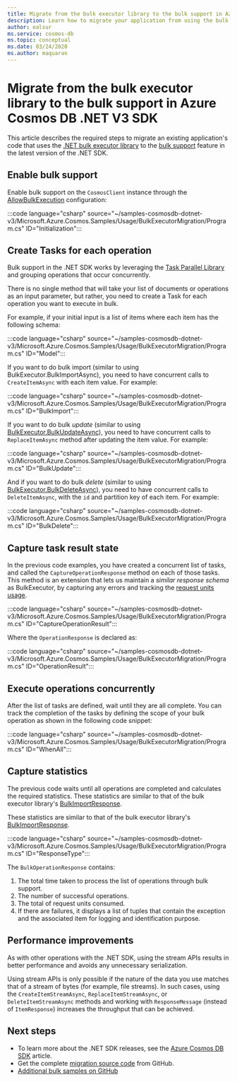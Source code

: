 ```yaml
---
title: Migrate from the bulk executor library to the bulk support in Azure Cosmos DB .NET V3 SDK
description: Learn how to migrate your application from using the bulk executor library to the bulk support in Azure Cosmos DB SDK V3
author: ealsur
ms.service: cosmos-db
ms.topic: conceptual
ms.date: 03/24/2020
ms.author: maquaran
---
```


# Migrate from the bulk executor library to the bulk support in Azure Cosmos DB .NET V3 SDK

This article describes the required steps to migrate an existing application's code that uses the [.NET bulk executor library](bulk-executor-dot-net.md) to the [bulk support](tutorial-sql-api-dotnet-bulk-import.md) feature in the latest version of the .NET SDK.

## Enable bulk support

Enable bulk support on the `CosmosClient` instance through the [AllowBulkExecution](https://docs.microsoft.com/dotnet/api/microsoft.azure.cosmos.cosmosclientoptions.allowbulkexecution) configuration:

   :::code language="csharp" source="~/samples-cosmosdb-dotnet-v3/Microsoft.Azure.Cosmos.Samples/Usage/BulkExecutorMigration/Program.cs" ID="Initialization":::

## Create Tasks for each operation

Bulk support in the .NET SDK works by leveraging the [Task Parallel Library](https://docs.microsoft.com/dotnet/standard/parallel-programming/task-parallel-library-tpl) and grouping operations that occur concurrently. 

There is no single method that will take your list of documents or operations as an input parameter, but rather, you need to create a Task for each operation you want to execute in bulk.

For example, if your initial input is a list of items where each item has the following schema:

   :::code language="csharp" source="~/samples-cosmosdb-dotnet-v3/Microsoft.Azure.Cosmos.Samples/Usage/BulkExecutorMigration/Program.cs" ID="Model":::

If you want to do bulk import (similar to using BulkExecutor.BulkImportAsync), you need to have concurrent calls to `CreateItemAsync` with each item value. For example:

   :::code language="csharp" source="~/samples-cosmosdb-dotnet-v3/Microsoft.Azure.Cosmos.Samples/Usage/BulkExecutorMigration/Program.cs" ID="BulkImport":::

If you want to do bulk *update* (similar to using [BulkExecutor.BulkUpdateAsync](https://docs.microsoft.com/dotnet/api/microsoft.azure.cosmosdb.bulkexecutor.bulkexecutor.bulkupdateasync)), you need to have concurrent calls to `ReplaceItemAsync` method after updating the item value. For example:

   :::code language="csharp" source="~/samples-cosmosdb-dotnet-v3/Microsoft.Azure.Cosmos.Samples/Usage/BulkExecutorMigration/Program.cs" ID="BulkUpdate":::

And if you want to do bulk *delete* (similar to using [BulkExecutor.BulkDeleteAsync](https://docs.microsoft.com/dotnet/api/microsoft.azure.cosmosdb.bulkexecutor.bulkexecutor.bulkdeleteasync)), you need to have concurrent calls to `DeleteItemAsync`, with the `id` and partition key of each item. For example:

   :::code language="csharp" source="~/samples-cosmosdb-dotnet-v3/Microsoft.Azure.Cosmos.Samples/Usage/BulkExecutorMigration/Program.cs" ID="BulkDelete":::

## Capture task result state

In the previous code examples, you have created a concurrent list of tasks, and called the `CaptureOperationResponse` method on each of those tasks. This method is an extension that lets us maintain a *similar response schema* as BulkExecutor, by capturing any errors and tracking the [request units usage](request-units.md).

   :::code language="csharp" source="~/samples-cosmosdb-dotnet-v3/Microsoft.Azure.Cosmos.Samples/Usage/BulkExecutorMigration/Program.cs" ID="CaptureOperationResult":::

Where the `OperationResponse` is declared as:

   :::code language="csharp" source="~/samples-cosmosdb-dotnet-v3/Microsoft.Azure.Cosmos.Samples/Usage/BulkExecutorMigration/Program.cs" ID="OperationResult":::

## Execute operations concurrently

After the list of tasks are defined, wait until they are all complete. You can track the completion of the tasks by defining the scope of your bulk operation as shown in the following code snippet:

   :::code language="csharp" source="~/samples-cosmosdb-dotnet-v3/Microsoft.Azure.Cosmos.Samples/Usage/BulkExecutorMigration/Program.cs" ID="WhenAll":::

## Capture statistics

The previous code waits until all operations are completed and calculates the required statistics. These statistics are similar to that of the bulk executor library's [BulkImportResponse](https://docs.microsoft.com/dotnet/api/microsoft.azure.cosmosdb.bulkexecutor.bulkimport.bulkimportresponse).

These statistics are similar to that of the bulk executor library's [BulkImportResponse](https://docs.microsoft.com/dotnet/api/microsoft.azure.cosmosdb.bulkexecutor.bulkimport.bulkimportresponse).

   :::code language="csharp" source="~/samples-cosmosdb-dotnet-v3/Microsoft.Azure.Cosmos.Samples/Usage/BulkExecutorMigration/Program.cs" ID="ResponseType":::

The `BulkOperationResponse` contains:

1. The total time taken to process the list of operations through bulk support.
1. The number of successful operations.
1. The total of request units consumed.
1. If there are failures, it displays a list of tuples that contain the exception and the associated item for logging and identification purpose.

## Performance improvements

As with other operations with the .NET SDK, using the stream APIs results in better performance and avoids any unnecessary serialization. 

Using stream APIs is only possible if the nature of the data you use matches that of a stream of bytes (for example, file streams). In such cases, using the `CreateItemStreamAsync`, `ReplaceItemStreamAsync`, or `DeleteItemStreamAsync` methods and working with `ResponseMessage` (instead of `ItemResponse`) increases the throughput that can be achieved.

## Next steps

* To learn more about the .NET SDK releases, see the [Azure Cosmos DB SDK](sql-api-sdk-dotnet.md) article.
* Get the complete [migration source code](https://github.com/Azure/azure-cosmos-dotnet-v3/tree/master/Microsoft.Azure.Cosmos.Samples/Usage/BulkExecutorMigration) from GitHub.
* [Additional bulk samples on GitHub](https://github.com/Azure/azure-cosmos-dotnet-v3/tree/master/Microsoft.Azure.Cosmos.Samples/Usage/BulkSupport)
